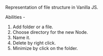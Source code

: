 Representation of file structure in Vanilla JS.

Abilities -

1. Add folder or a file.
2. Choose directory for the new Node.
3. Name it.
4. Delete by right click.
5. Minimize by click on the folder.
